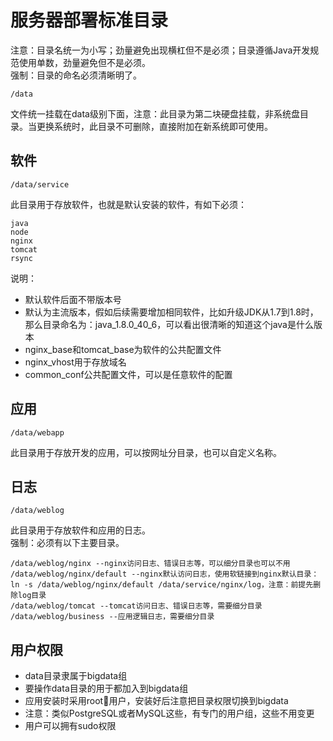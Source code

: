 # 服务器部署标准目录
注意：目录名统一为小写；劲量避免出现横杠但不是必须；目录遵循Java开发规范使用单数，劲量避免但不是必须。  
强制：目录的命名必须清晰明了。
```shell
/data  
```
文件统一挂载在data级别下面，注意：此目录为第二块硬盘挂载，非系统盘目录。当更换系统时，此目录不可删除，直接附加在新系统即可使用。
## 软件
```shell
/data/service  
```
此目录用于存放软件，也就是默认安装的软件，有如下必须：
```shell
java
node
nginx
tomcat
rsync
```
说明：
- 默认软件后面不带版本号
- 默认为主流版本，假如后续需要增加相同软件，比如升级JDK从1.7到1.8时，那么目录命名为：java_1.8.0_40_6，可以看出很清晰的知道这个java是什么版本
- nginx_base和tomcat_base为软件的公共配置文件
- nginx_vhost用于存放域名
- common_conf公共配置文件，可以是任意软件的配置
## 应用
```shell
/data/webapp
```
此目录用于存放开发的应用，可以按网址分目录，也可以自定义名称。
## 日志
```shell
/data/weblog
```
此目录用于存放软件和应用的日志。  
强制：必须有以下主要目录。
```shell
/data/weblog/nginx --nginx访问日志、错误日志等，可以细分目录也可以不用
/data/weblog/nginx/default --nginx默认访问日志，使用软链接到nginx默认目录： ln -s /data/weblog/nginx/default /data/service/nginx/log，注意：前提先删除log目录
/data/weblog/tomcat --tomcat访问日志、错误日志等，需要细分目录
/data/weblog/business --应用逻辑日志，需要细分目录
```
## 用户权限
- data目录隶属于bigdata组
- 要操作data目录的用于都加入到bigdata组
- 应用安装时采用root用户，安装好后注意把目录权限切换到bigdata
- 注意：类似PostgreSQL或者MySQL这些，有专门的用户组，这些不用变更
- 用户可以拥有sudo权限